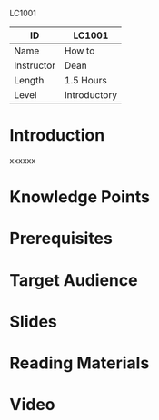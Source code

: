 LC1001

| ID            | LC1001       |
| --------      | -----        |
| Name          | How to       |
| Instructor    | Dean         |
| Length        | 1.5 Hours    |
| Level         | Introductory |


# Introduction
xxxxxx

# Knowledge Points

# Prerequisites

# Target Audience

# Slides

# Reading Materials

# Video
